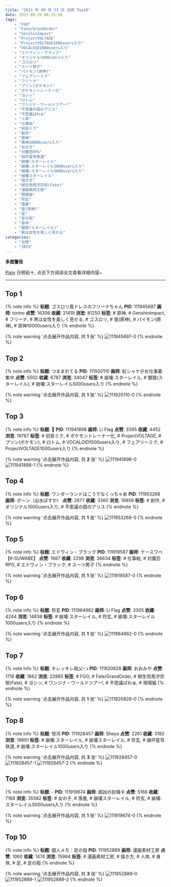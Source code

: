 ```yaml
---
title: "2023 年 09 月 23 日 日榜 Top10"
date: 2023-09-25 06:15:18
tags:
    - "FGO"
    - "Fate/GrandOrder"
    - "GenshinImpact"
    - "ProjectVOLTAGE"
    - "ProjectVOLTAGE1000users入り"
    - "VOCALOID1000users入り"
    - "エドウィン・ブラック"
    - "オリジナル1000users入り"
    - "ゴスロリ"
    - "スーツ男子"
    - "パイモン(原神)"
    - "フェアリーミク"
    - "フリーナ"
    - "プリン(ポケモン)"
    - "ポケモントレーナー化"
    - "ヨシッ"
    - "ロトム"
    - "ワンジナ・ワールドツアー!"
    - "不思議の国のアリス"
    - "不思議ぱわぁ"
    - "人体"
    - "仕事絵"
    - "初音ミク"
    - "創作"
    - "原神"
    - "原神10000users入り"
    - "女の子"
    - "対魔忍RPG"
    - "崩坏星穹铁道"
    - "崩壊:スターレイル"
    - "崩壊:スターレイル1000users入り"
    - "崩壊:スターレイル5000users入り"
    - "崩壊スターレイル"
    - "描き方"
    - "柳生但馬守宗矩(Fate)"
    - "漫画素材工房"
    - "現場猫"
    - "符玄"
    - "落書"
    - "蛍(原神)"
    - "足"
    - "足の指"
    - "身体"
    - "銀狼(スターレイル)"
    - "黒は女性を美しく見せる"
categories:
    - "日榜"
    - "2023"
---
```


<i class="fa fa-triangle-exclamation"></i>**多图警告**<i class="fa fa-triangle-exclamation"></i>

[Pixiv](https://www.pixiv.net/) 日榜前十, 点击下方阅读全文查看详细内容~

<!-- more -->

---

## Top 1

{% note info %}
**标题**: ゴスロリ風ドレスのフリーナちゃん
**PID**: 111945697 **画师**: torino
**点赞**: 16306 **收藏**: 21419 **浏览**: 81250
**标签**: # 原神, # GenshinImpact, # フリーナ, # 黒は女性を美しく見せる, # ゴスロリ, # 蛍(原神), # パイモン(原神), # 原神10000users入り
{% endnote %}

{% note warning '点击展开作品内容, 共 **1** 张' %}
![111945697-0](https://i.pixiv.re/img-original/img/2023/09/23/00/00/40/111945697_p0.jpg)
{% endnote %}

## Top 2

{% note info %}
**标题**: つままれてる
**PID**: 111920110 **画师**: 紅シャケ＠お仕事募集中
**点赞**: 5502 **收藏**: 6787 **浏览**: 34047
**标签**: # 崩壊:スターレイル, # 銀狼(スターレイル), # 崩壊:スターレイル5000users入り
{% endnote %}

{% note warning '点击展开作品内容, 共 **1** 张' %}
![111920110-0](https://i.pixiv.re/img-original/img/2023/09/22/00/11/55/111920110_p0.jpg)
{% endnote %}

## Top 3

{% note info %}
**标题**: 🎀
**PID**: 111941898 **画师**: Li Flag
**点赞**: 3395 **收藏**: 4452 **浏览**: 19787
**标签**: # 初音ミク, # ポケモントレーナー化, # ProjectVOLTAGE, # プリン(ポケモン), # ロトム, # VOCALOID1000users入り, # フェアリーミク, # ProjectVOLTAGE1000users入り
{% endnote %}

{% note warning '点击展开作品内容, 共 **2** 张' %}
![111941898-0](https://i.pixiv.re/img-original/img/2023/09/22/22/04/57/111941898_p0.jpg)
![111941898-1](https://i.pixiv.re/img-original/img/2023/09/22/22/04/57/111941898_p1.jpg)
{% endnote %}

## Top 4

{% note info %}
**标题**: ワンダーランドはこうでなくっちゃあ
**PID**: 111953268 **画师**: ポ～ン（出水ぽすか）
**点赞**: 2677 **收藏**: 3360 **浏览**: 19959
**标签**: # 創作, # オリジナル1000users入り, # 不思議の国のアリス
{% endnote %}

{% note warning '点击展开作品内容, 共 **1** 张' %}
![111953268-0](https://i.pixiv.re/img-original/img/2023/09/23/07/30/00/111953268_p0.jpg)
{% endnote %}

## Top 5

{% note info %}
**标题**: エドウィン・ブラック
**PID**: 111919587 **画师**: ケースワベ【K-SUWABE】
**点赞**: 1987 **收藏**: 2296 **浏览**: 36634
**标签**: # 仕事絵, # 対魔忍RPG, # エドウィン・ブラック, # スーツ男子
{% endnote %}

{% note warning '点击展开作品内容, 共 **1** 张' %}
![111919587-0](https://i.pixiv.re/img-original/img/2023/09/22/00/00/47/111919587_p0.jpg)
{% endnote %}

## Top 6

{% note info %}
**标题**: 符玄
**PID**: 111964962 **画师**: Li Flag
**点赞**: 3305 **收藏**: 4244 **浏览**: 14838
**标签**: # 崩壊:スターレイル, # 符玄, # 崩壊:スターレイル1000users入り
{% endnote %}

{% note warning '点击展开作品内容, 共 **1** 张' %}
![111964962-0](https://i.pixiv.re/img-original/img/2023/09/23/18/00/08/111964962_p0.jpg)
{% endnote %}

## Top 7

{% note info %}
**标题**: キレッキレ祖父👈
**PID**: 111920828 **画师**: おおみや
**点赞**: 1718 **收藏**: 1862 **浏览**: 22885
**标签**: # FGO, # Fate/GrandOrder, # 柳生但馬守宗矩(Fate), # ヨシッ, # ワンジナ・ワールドツアー!, # 不思議ぱわぁ, # 現場猫
{% endnote %}

{% note warning '点击展开作品内容, 共 **1** 张' %}
![111920828-0](https://i.pixiv.re/img-original/img/2023/09/22/00/37/12/111920828_p0.png)
{% endnote %}

## Top 8

{% note info %}
**标题**: 惊鸿
**PID**: 111928457 **画师**: Sheya
**点赞**: 2261 **收藏**: 3182 **浏览**: 19991
**标签**: # 崩壊:スターレイル, # 崩壊スターレイル, # 符玄, # 崩坏星穹铁道, # 崩壊:スターレイル1000users入り
{% endnote %}

{% note warning '点击展开作品内容, 共 **3** 张' %}
![111928457-0](https://i.pixiv.re/img-original/img/2023/09/22/10/29/58/111928457_p0.jpg)
![111928457-1](https://i.pixiv.re/img-original/img/2023/09/22/10/29/58/111928457_p1.jpg)
![111928457-2](https://i.pixiv.re/img-original/img/2023/09/22/10/29/58/111928457_p2.jpg)
{% endnote %}

## Top 9

{% note info %}
**标题**: -
**PID**: 111919674 **画师**: 超凶の狄璐卡
**点赞**: 5166 **收藏**: 7168 **浏览**: 35562
**标签**: # 女の子, # 落書, # 崩壊スターレイル, # 符玄, # 崩壊:スターレイル5000users入り
{% endnote %}

{% note warning '点击展开作品内容, 共 **1** 张' %}
![111919674-0](https://i.pixiv.re/img-original/img/2023/09/22/00/01/30/111919674_p0.jpg)
{% endnote %}

## Top 10

{% note info %}
**标题**: 個人メモ：足の指
**PID**: 111952889 **画师**: 漫画素材工房
**点赞**: 1060 **收藏**: 1474 **浏览**: 15984
**标签**: # 漫画素材工房, # 描き方, # 人体, # 身体, # 足, # 足の指
{% endnote %}

{% note warning '点击展开作品内容, 共 **3** 张' %}
![111952889-0](https://i.pixiv.re/img-original/img/2023/09/23/07/00/07/111952889_p0.jpg)
![111952889-1](https://i.pixiv.re/img-original/img/2023/09/23/07/00/07/111952889_p1.jpg)
![111952889-2](https://i.pixiv.re/img-original/img/2023/09/23/07/00/07/111952889_p2.jpg)
{% endnote %}

